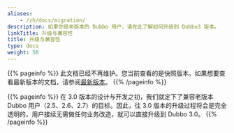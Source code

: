```yaml
---
aliases:
    - /zh/docs/migration/
description: 如果你是老版本的 Dubbo 用户，请在此了解如何升级到 Dubbo3 版本。
linkTitle: 升级与兼容性
title: 升级与兼容性
type: docs
weight: 50
---
```




{{% pageinfo %}} 此文档已经不再维护。您当前查看的是快照版本。如果想要查看最新版本的文档，请参阅[最新版本](/zh-cn/overview/mannual/java-sdk/upgrades-and-compatibility/)。
{{% /pageinfo %}}

{{% pageinfo %}}
在 3.0 版本的设计与开发之初，我们就定下了兼容老版本 Dubbo 用户（2.5、2.6、2.7）的目标。因此，往 3.0 版本的升级过程将会是完全透明的，用户接续无需做任何业务改造，就可以直接升级到 Dubbo 3.0。
{{% /pageinfo %}}
